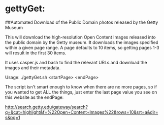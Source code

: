 # gettyGet: 
##Automated Download of the Public Domain photos released by the Getty Museum

This will download the high-resolution Open Content Images released into the public domain by the Getty museum. It downloads the images specified within a given page range. A page defaults to 10 items, so getting pages 1-3 will result in the first 30 items.

It uses casper.js and bash to find the relevant URLs and download the images and their metadata.

Usage:
./gettyGet.sh &lt;startPage&gt; &lt;endPage&gt;

The script isn't smart enough to know when there are no more pages, so if you wanted to get ALL the things, just enter the last page value you see on this website as the endPage:

http://search.getty.edu/gateway/search?q=&cat=highlight&f=%22Open+Content+Images%22&rows=10&srt=a&dir=s&pg=1

